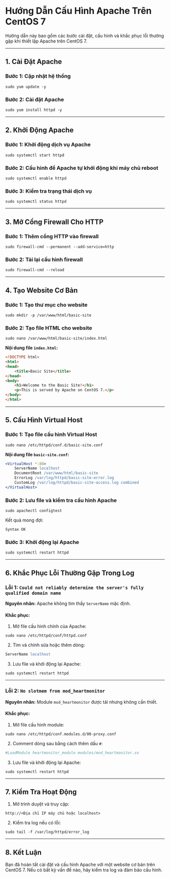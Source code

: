 
# Hướng Dẫn Cấu Hình Apache Trên CentOS 7

Hướng dẫn này bao gồm các bước cài đặt, cấu hình và khắc phục lỗi thường gặp khi thiết lập Apache trên CentOS 7.

---

## 1. Cài Đặt Apache

### Bước 1: Cập nhật hệ thống
```
sudo yum update -y
```

### Bước 2: Cài đặt Apache
```
sudo yum install httpd -y
```

---

## 2. Khởi Động Apache

### Bước 1: Khởi động dịch vụ Apache
```
sudo systemctl start httpd
```

### Bước 2: Cấu hình để Apache tự khởi động khi máy chủ reboot
```
sudo systemctl enable httpd
```

### Bước 3: Kiểm tra trạng thái dịch vụ
```
sudo systemctl status httpd
```

---

## 3. Mở Cổng Firewall Cho HTTP

### Bước 1: Thêm cổng HTTP vào firewall
```
sudo firewall-cmd --permanent --add-service=http
```

### Bước 2: Tải lại cấu hình firewall
```
sudo firewall-cmd --reload
```

---

## 4. Tạo Website Cơ Bản

### Bước 1: Tạo thư mục cho website
```
sudo mkdir -p /var/www/html/basic-site
```

### Bước 2: Tạo file HTML cho website
```
sudo nano /var/www/html/basic-site/index.html
```

**Nội dung file `index.html`:**
```html
<!DOCTYPE html>
<html>
<head>
    <title>Basic Site</title>
</head>
<body>
    <h1>Welcome to the Basic Site!</h1>
    <p>This is served by Apache on CentOS 7.</p>
</body>
</html>
```

---

## 5. Cấu Hình Virtual Host

### Bước 1: Tạo file cấu hình Virtual Host
```
sudo nano /etc/httpd/conf.d/basic-site.conf
```

**Nội dung file `basic-site.conf`:**
```apache
<VirtualHost *:80>
    ServerName localhost
    DocumentRoot /var/www/html/basic-site
    ErrorLog /var/log/httpd/basic-site-error.log
    CustomLog /var/log/httpd/basic-site-access.log combined
</VirtualHost>
```

### Bước 2: Lưu file và kiểm tra cấu hình Apache
```
sudo apachectl configtest
```

Kết quả mong đợi:
```
Syntax OK
```

### Bước 3: Khởi động lại Apache
```
sudo systemctl restart httpd
```

---

## 6. Khắc Phục Lỗi Thường Gặp Trong Log

### Lỗi 1: `Could not reliably determine the server's fully qualified domain name`
**Nguyên nhân:** Apache không tìm thấy `ServerName` mặc định.

#### Khắc phục:
1. Mở file cấu hình chính của Apache:
```
sudo nano /etc/httpd/conf/httpd.conf
```

2. Tìm và chỉnh sửa hoặc thêm dòng:
```apache
ServerName localhost
```

3. Lưu file và khởi động lại Apache:
```
sudo systemctl restart httpd
```

---

### Lỗi 2: `No slotmem from mod_heartmonitor`
**Nguyên nhân:** Module `mod_heartmonitor` được tải nhưng không cần thiết.

#### Khắc phục:
1. Mở file cấu hình module:
```
sudo nano /etc/httpd/conf.modules.d/00-proxy.conf
```

2. Comment dòng sau bằng cách thêm dấu `#`:
```apache
#LoadModule heartmonitor_module modules/mod_heartmonitor.so
```

3. Lưu file và khởi động lại Apache:
```
sudo systemctl restart httpd
```

---

## 7. Kiểm Tra Hoạt Động

1. Mở trình duyệt và truy cập:
```
http://<Địa chỉ IP máy chủ hoặc localhost>
```

2. Kiểm tra log nếu có lỗi:
```
sudo tail -f /var/log/httpd/error_log
```

---

## 8. Kết Luận
Bạn đã hoàn tất cài đặt và cấu hình Apache với một website cơ bản trên CentOS 7. Nếu có bất kỳ vấn đề nào, hãy kiểm tra log và đảm bảo cấu hình.
